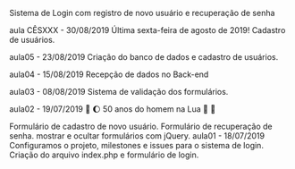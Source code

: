 Sistema de Login com registro de novo usuário e recuperação de senha

aula CÊSXXX - 30/08/2019
Última sexta-feira de agosto de 2019! Cadastro de usuários.

aula05 - 23/08/2019
Criação do banco de dados e cadastro de usuários.

aula04 - 15/08/2019
Recepção de dados no Back-end

aula03 - 08/08/2019
Sistema de validação dos formulários.

aula02 - 19/07/2019
🚀 🌔 50 anos do homem na Lua 🌝 🌚

Formulário de cadastro de novo usuário.
Formulário de recuperação de senha.
mostrar e ocultar formulários com jQuery.
aula01 - 18/07/2019
Configuramos o projeto, milestones e issues para o sistema de login. Criação do arquivo index.php e formulário de login.